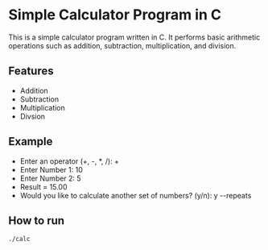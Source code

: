 # Simple Calculator Program in C

This is a simple calculator program written in C. It performs basic arithmetic operations such as addition, subtraction, multiplication, and division.

## Features
- Addition
- Subtraction
- Multiplication
- Divsion 

## Example
- Enter an operator (+, -, *, /): +
- Enter Number 1: 10
- Enter Number 2: 5
- Result = 15.00
- Would you like to calculate another set of numbers? (y/n): y
--repeats

## How to run
``` bash
./calc
```
